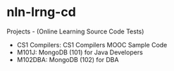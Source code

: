 nln-lrng-cd
===========

Projects - (Online Learning Source Code Tests)

* CS1 Compilers: CS1 Compilers MOOC Sample Code
* M101J: MongoDB (101) for Java Developers
* M102DBA: MongoDB (102) for DBA
